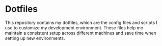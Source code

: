 # Dotfiles

This repository contains my dotfiles, which are the config files and scripts I use to customize my development environment. These files help me maintain a consistent setup across different machines and save time when setting up new environments.


